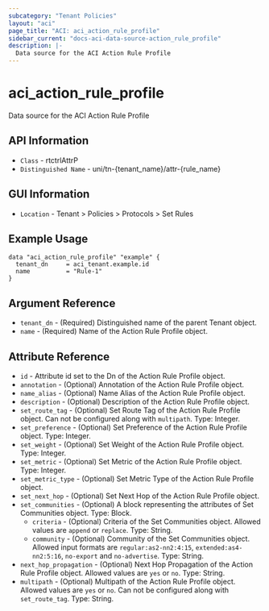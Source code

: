 ```yaml
---
subcategory: "Tenant Policies"
layout: "aci"
page_title: "ACI: aci_action_rule_profile"
sidebar_current: "docs-aci-data-source-action_rule_profile"
description: |-
  Data source for the ACI Action Rule Profile
---
```


# aci_action_rule_profile #

Data source for the ACI Action Rule Profile

## API Information ##

* `Class` - rtctrlAttrP
* `Distinguished Name` - uni/tn-{tenant_name}/attr-{rule_name}

## GUI Information ##

* `Location` - Tenant > Policies > Protocols > Set Rules

## Example Usage ##

```hcl
data "aci_action_rule_profile" "example" {
  tenant_dn     = aci_tenant.example.id
  name          = "Rule-1"
}
```

## Argument Reference ##

* `tenant_dn` - (Required) Distinguished name of the parent Tenant object.
* `name` - (Required) Name of the Action Rule Profile object.

## Attribute Reference ##
* `id` - Attribute id set to the Dn of the Action Rule Profile object.
* `annotation` - (Optional) Annotation of the Action Rule Profile object.
* `name_alias` - (Optional) Name Alias of the Action Rule Profile object.
* `description` - (Optional) Description of the Action Rule Profile object.
* `set_route_tag` - (Optional) Set Route Tag of the Action Rule Profile object. Can not be configured along with `multipath`. Type: Integer.
* `set_preference` - (Optional) Set Preference of the Action Rule Profile object. Type: Integer.
* `set_weight` - (Optional) Set Weight of the Action Rule Profile object. Type: Integer.
* `set_metric` - (Optional) Set Metric of the Action Rule Profile object. Type: Integer.
* `set_metric_type` - (Optional) Set Metric Type of the Action Rule Profile object.
* `set_next_hop` - (Optional) Set Next Hop of the Action Rule Profile object.
* `set_communities` - (Optional) A block representing the attributes of Set Communities object. Type: Block.
  * `criteria` - (Optional) Criteria of the Set Communities object. Allowed values are `append` or `replace`. Type: String.
  * `community` - (Optional) Community of the Set Communities object. Allowed input formats are `regular:as2-nn2:4:15`, `extended:as4-nn2:5:16`, `no-export` and `no-advertise`. Type: String.
* `next_hop_propagation` - (Optional) Next Hop Propagation of the Action Rule Profile object. Allowed values are `yes` or `no`. Type: String.
* `multipath` - (Optional) Multipath of the Action Rule Profile object. Allowed values are `yes` or `no`. Can not be configured along with `set_route_tag`. Type: String.
